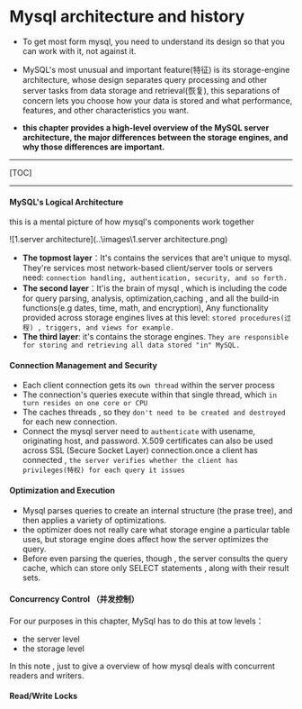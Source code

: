 # Mysql architecture and history

- To get most form mysql, you need to understand its design so that you can work with it, not against it.
- MySQL's  most unusual and important feature(特征) is its storage-engine architecture, whose design separates query processing and other server tasks from data storage and retrieval(恢复), this separations of concern lets you choose how your data is stored and what performance, features, and other  characteristics you want.

- **this chapter provides a high-level overview of the MySQL server architecture, the major differences between the storage engines, and why those differences are important.**



----

[TOC]

----



#### MySQL's Logical Architecture

this is a mental picture of how mysql's components work together

![1.server architecture](..\images\1.server architecture.png)

- **The topmost layer**：It's  contains the services that are't unique to mysql. They're services most network-based client/server tools or servers need: `connection handling, authentication, security, and so forth.`
- **The second layer**：It'is the brain of mysql , which is including the code for query parsing, analysis, optimization,caching , and all the build-in functions(e.g dates, time, math, and encryption), Any functionality provided across storage engines lives at this level: `stored procedures(过程) , triggers, and views for example.`
- **The third layer**: it's contains the storage engines. `They are responsible for storing and retrieving all data stored "in" MySQL.` 





#### Connection Management and Security

- Each client connection gets its `own thread` within the server process
- The connection's queries execute within that single thread, which `in turn resides on one core or CPU`
- The caches threads , so they `don't need to be created and destroyed` for each new connection.
- Connect the mysql server need to `authenticate` with usename, originating host, and password. X.509 certificates can also be used across SSL (Secure Socket Layer) connection.once a client has connected , `the server verifies whether the client has privileges(特权) for each query it issues`



#### Optimization and Execution

- Mysql parses queries to create an internal structure (the prase tree), and then applies a variety of optimizations.
- the optimizer does not really care what storage engine a particular table uses, but storage engine does affect how the server optimizes the query.
- Before even parsing the queries, though , the server consults the query cache, which can store only SELECT statements , along with their result sets.



#### Concurrency Control （并发控制）

For our purposes in this chapter, MySql has to do this at tow levels： 

- the server  level
- the storage level

In this note , just to give a overview of how mysql deals with concurrent readers and writers.



#### Read/Write Locks



#### 

